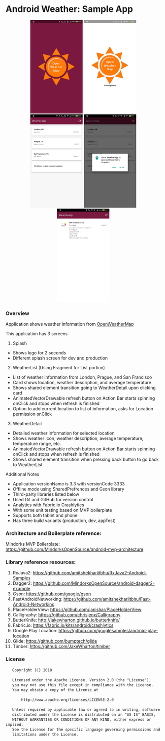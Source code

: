 # Android Weather: Sample App

<p align="center">
  <img src="https://github.com/ijbcatimpo/AndroidWeather/blob/master/images/splash_prod.jpg" width="170">
  <img src="https://github.com/ijbcatimpo/AndroidWeather/blob/master/images/splash_dev.jpg" width="170">
  <img src="https://github.com/ijbcatimpo/AndroidWeather/blob/master/images/weather_list.jpg" width="170">
  <img src="https://github.com/ijbcatimpo/AndroidWeather/blob/master/images/location_permission.jpg" width="170">
  <img src="https://github.com/ijbcatimpo/AndroidWeather/blob/master/images/weather_detail.jpg" width="170">
</p>

### Overview
Application shows weather information from [OpenWeatherMap](https://openweathermap.org/api)

This application has 3 screens
1. Splash
- Shows logo for 2 seconds
- Different splash screen for dev and production
2. WeatherList (Using Fragment for List portion)
- List of weather information from London, Prague, and San Francisco
- Card shows location, weather description, and average temperature
- Shows shared element transition going to WeatherDetail upon clicking card
- AnimatedVectorDrawable refresh button on Action Bar starts spinning onClick and stops when refresh is finished
- Option to add current location to list of information, asks for Location permission onClick
3. WeatherDetail
- Detailed weather information for selected location
- Shows weather icon, weather description, average temperature, temperature range, etc.
- AnimatedVectorDrawable refresh button on Action Bar starts spinning onClick and stops when refresh is finished
- Shows shared element transition when pressing back button to go back to WeatherList

Additional Notes
- Application versionName is 3.3 with versionCode 3333
- Offline mode using SharedPrefrences and Gson library
- Third-party libraries listed below
- Used Git and GitHub for version control
- Analytics with Fabric.io Crashlytics
- With some unit testing based on MVP boilerplate
- Supports both tablet and phone
- Has three build variants (production, dev, appTest)

### Architecture and Boilerplate reference:
Mindorks MVP Boilerplate: https://github.com/MindorksOpenSource/android-mvp-architecture

### Library reference resources:
1. RxJava2: https://github.com/amitshekhariitbhu/RxJava2-Android-Samples
2. Dagger2: https://github.com/MindorksOpenSource/android-dagger2-example
3. Gson: https://github.com/google/gson
4. FastAndroidNetworking: https://github.com/amitshekhariitbhu/Fast-Android-Networking
5. PlaceHolderView: https://github.com/janishar/PlaceHolderView
6. Calligraphy: https://github.com/chrisjenx/Calligraphy
7. ButterKnife: http://jakewharton.github.io/butterknife/
8. Fabric.io: https://fabric.io/kits/android/crashlytics
9. Google Play Location: https://github.com/googlesamples/android-play-location
10. Glide: https://github.com/bumptech/glide
11. Timber: https://github.com/JakeWharton/timber

### License
```
   Copyright (C) 2018 

   Licensed under the Apache License, Version 2.0 (the "License");
   you may not use this file except in compliance with the License.
   You may obtain a copy of the License at

       http://www.apache.org/licenses/LICENSE-2.0

   Unless required by applicable law or agreed to in writing, software
   distributed under the License is distributed on an "AS IS" BASIS,
   WITHOUT WARRANTIES OR CONDITIONS OF ANY KIND, either express or implied.
   See the License for the specific language governing permissions and
   limitations under the License.
```
